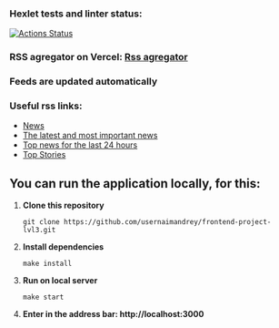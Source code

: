 ### Hexlet tests and linter status:
[![Actions Status](https://github.com/VildanJS/frontend-project-lvl3/actions/workflows/hexlet-check.yml/badge.svg)](https://github.com/VildanJS/frontend-project-lvl3/actions)

### RSS agregator on Vercel: [Rss agregator](https://frontend-project-lvl3-g4efoxtbz-vildanjs.vercel.app/)
### Feeds are updated automatically

### Useful rss links:

* [News](http://lenta.ru/rss/news)
* [The latest and most important news](http://lenta.ru/rss/top7)
* [Top news for the last 24 hours](http://lenta.ru/rss/last24)
* [Top Stories](http://feeds.bbci.co.uk/news/rss.xml)


## You can run the application locally, for this:

1. **Сlone this repository**

   ```
   git clone https://github.com/usernaimandrey/frontend-project-lvl3.git

   ```
2. **Install dependencies**

   ```
   make install

   ```
3. **Run on local server**

   ```
   make start

   ```
4. **Enter in the address bar: http://localhost:3000**
